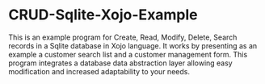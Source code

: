 # CRUD-Sqlite-Xojo-Example
This is an example program for Create, Read, Modify, Delete, Search records in a Sqlite database in Xojo language. It works by presenting as an example a customer search list and a customer management form. This program integrates a database data abstraction layer allowing easy modification and increased adaptability to your needs.
